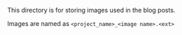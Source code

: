 This directory is for storing images used in the blog posts. 

Images are named as `<project_name>_<image name>.<ext>`
